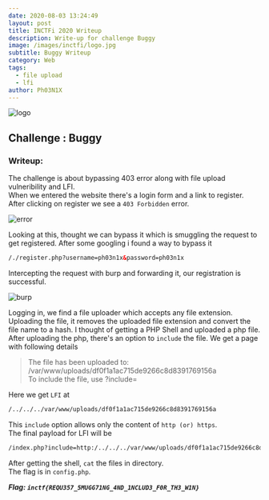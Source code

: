 ```yaml
---
date: 2020-08-03 13:24:49
layout: post
title: INCTFi 2020 Writeup
description: Write-up for challenge Buggy
image: /images/inctfi/logo.jpg
subtitle: Buggy Writeup
category: Web
tags:
  - file upload
  - lfi
author: Ph03N1X
---
```


![logo](/images/inctfi/logo.jpg)
## Challenge : Buggy

### Writeup:

The challenge is about bypassing 403 error along with file upload vulneribility and LFI.<br>
When we entered the website there's a login form and a link to register.
After clicking on register we see a ```403 Forbidden``` error.

![error](/images/inctfi/403.jpg)

Looking at this, thought we can bypass it which is smuggling the request to get registered. After some googling i found a way to bypass it 
```html 
/./register.php?username=ph03n1x&password=ph03n1x
```
Intercepting the request with burp and forwarding it, our registration is successful.

![burp](/images/inctfi/Request.jpg)

Logging in, we find a file uploader which accepts any file extension. Uploading the file, it removes the uploaded file extension and convert the file name to a hash.
I thought of getting a PHP Shell and uploaded a php file.<br>
After uploading the php, there's an option to ```include``` the file. We get a page with following details
> The file has been uploaded to: /var/www/uploads/df0f1a1ac715de9266c8d8391769156a<br>
> To include the file, use ?include=

Here we get ```LFI``` at 
```html 
/../../../var/www/uploads/df0f1a1ac715de9266c8d8391769156a
```
This ```include``` option allows only the content of `http (or) https`.<br>
The final payload for LFI will be <br>
```html
/index.php?include=http:/../../../var/www/uploads/df0f1a1ac715de9266c8d8391769156a
```
After getting the shell, `cat` the files in directory.<br>
The flag is in `config.php`.

**<em>Flag: `inctf{REQU357_5MUGG71NG_4ND_1NCLUD3_F0R_TH3_W1N}`</em>**
